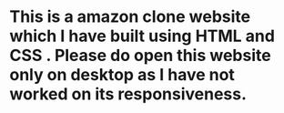 # This is a amazon clone website which I have built using HTML and CSS . Please do open this website only on desktop as I have not worked on its responsiveness.
